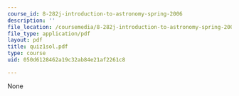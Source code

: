 ```yaml
---
course_id: 8-282j-introduction-to-astronomy-spring-2006
description: ''
file_location: /coursemedia/8-282j-introduction-to-astronomy-spring-2006/050d6128462a19c32ab84e21af2261c8_quiz1sol.pdf
file_type: application/pdf
layout: pdf
title: quiz1sol.pdf
type: course
uid: 050d6128462a19c32ab84e21af2261c8

---
```

None